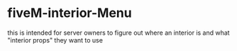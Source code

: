 # fiveM-interior-Menu
this is intended for server owners to figure out where an interior is and what "interior props" they want to use 

